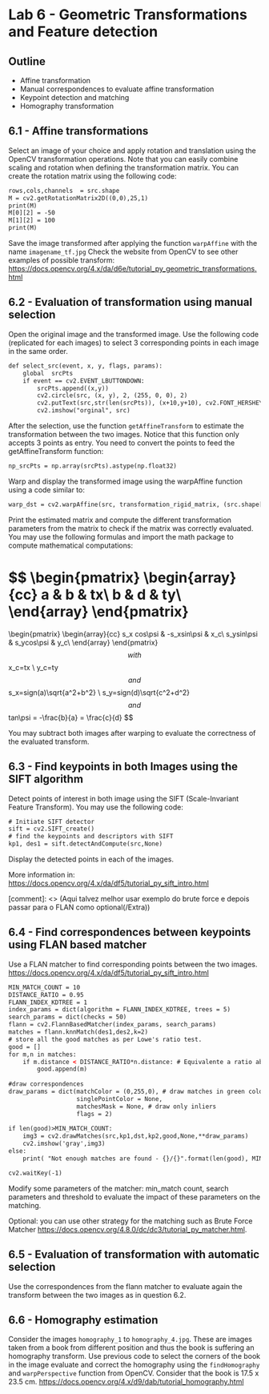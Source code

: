 # Lab 6 - Geometric Transformations and Feature detection 

## Outline
* Affine transformation
* Manual correspondences to evaluate affine transformation
* Keypoint detection and matching
* Homography transformation

## 6.1 - Affine transformations
Select an image of your choice and apply rotation and translation using the OpenCV transformation operations. Note that you can easily combine scaling and rotation when defining the transformation matrix.
You can create the rotation matrix using the following code:
```html
rows,cols,channels  = src.shape
M = cv2.getRotationMatrix2D((0,0),25,1)
print(M)
M[0][2] = -50
M[1][2] = 100
print(M) 
```
Save the image transformed after applying the function `warpAffine` with the name `imagename_tf.jpg`
Check the website from OpenCV to see other examples of possible transform:
https://docs.opencv.org/4.x/da/d6e/tutorial_py_geometric_transformations.html

## 6.2 - Evaluation of transformation using manual selection
Open the original image and the transformed image. Use the following code (replicated for each images) to select 3 corresponding points in each image in the same order.
```html
def select_src(event, x, y, flags, params):
    global  srcPts
    if event == cv2.EVENT_LBUTTONDOWN:
        srcPts.append((x,y))
        cv2.circle(src, (x, y), 2, (255, 0, 0), 2)
        cv2.putText(src,str(len(srcPts)), (x+10,y+10), cv2.FONT_HERSHEY_SIMPLEX, 0.5, (255, 0, 0))
        cv2.imshow("orginal", src)
```
After the selection, use the function `getAffineTransform` to estimate the transformation between the two images. Notice that this function only accepts 3 points as entry.
You need to convert the points to feed the getAffineTransform function:
```html
np_srcPts = np.array(srcPts).astype(np.float32)
```

Warp and display the transformed image using the warpAffine  function using a code similar to:
```html
warp_dst = cv2.warpAffine(src, transformation_rigid_matrix, (src.shape[1], src.shape[0]))
```

Print the estimated matrix and compute the different transformation parameters from the matrix to check if the matrix was correctly evaluated. You may use the following formulas and import the math package to compute mathematical computations:

$$
\begin{pmatrix}
\begin{array}{cc} 
a & b & tx\\
b & d & ty\\
\end{array}
\end{pmatrix}
=
\begin{pmatrix}
\begin{array}{cc} 
s_x cos\psi & -s_xsin\psi & x_c\\
s_ysin\psi & s_ycos\psi & y_c\\
\end{array}
\end{pmatrix}
$$
with
$$
x_c=tx 
\\
y_c=ty
$$
and
$$
s_x=sign(a)\sqrt{a^2+b^2}
\\
s_y=sign(d)\sqrt{c^2+d^2}
$$
and
$$
tan\psi = -\frac{b}{a} = \frac{c}{d}
$$

 
You may subtract both images after warping to evaluate the correctness of the evaluated transform.

## 6.3 - Find keypoints in both Images using the SIFT algorithm 
Detect points of interest in both image using the SIFT (Scale-Invariant Feature Transform).
You may use the following code:
```html
# Initiate SIFT detector
sift = cv2.SIFT_create()
# find the keypoints and descriptors with SIFT
kp1, des1 = sift.detectAndCompute(src,None)
```

Display the detected points in each of the images.

More information in:
https://docs.opencv.org/4.x/da/df5/tutorial_py_sift_intro.html

[comment]: <> (Aqui talvez melhor usar exemplo do brute force e depois passar para o FLAN como optional(/Extra))
## 6.4 - Find correspondences between keypoints using FLAN based matcher
Use a FLAN matcher to find corresponding points between the two images.
https://docs.opencv.org/4.x/da/df5/tutorial_py_sift_intro.html 
```html
MIN_MATCH_COUNT = 10
DISTANCE_RATIO = 0.95
FLANN_INDEX_KDTREE = 1
index_params = dict(algorithm = FLANN_INDEX_KDTREE, trees = 5)
search_params = dict(checks = 50)
flann = cv2.FlannBasedMatcher(index_params, search_params)
matches = flann.knnMatch(des1,des2,k=2)
# store all the good matches as per Lowe's ratio test.
good = []
for m,n in matches:
    if m.distance < DISTANCE_RATIO*n.distance: # Equivalente a ratio abaixo do DISTANCE_RATIO : m.distance/n.distance < DISTANCE_RATIO
        good.append(m)
        
#draw correspondences
draw_params = dict(matchColor = (0,255,0), # draw matches in green color
                   singlePointColor = None,
                   matchesMask = None, # draw only inliers
                   flags = 2)
        
if len(good)>MIN_MATCH_COUNT:
    img3 = cv2.drawMatches(src,kp1,dst,kp2,good,None,**draw_params)
    cv2.imshow('gray',img3)
else:
    print( "Not enough matches are found - {}/{}".format(len(good), MIN_MATCH_COUNT) )

cv2.waitKey(-1)
```
Modify some parameters of the matcher: min_match count, search parameters and threshold to evaluate the impact of these parameters on the matching.

Optional: you can use other strategy for the matching such as Brute Force Matcher
https://docs.opencv.org/4.8.0/dc/dc3/tutorial_py_matcher.html.

## 6.5 - Evaluation of transformation with automatic selection
Use the correspondences from the flann matcher to evaluate again the transform between the two images as in question 6.2.


## 6.6 - Homography estimation 	
Consider the images `homography_1` to `homography_4.jpg`. These are images taken from a book from different position and thus the book is suffering an homography transform.
Use previous code to select the corners of the book in the image evaluate and correct the homography using the `findHomography` and `warpPerspective` function from OpenCV.
Consider that the book is 17.5 x 23.5 cm.
https://docs.opencv.org/4.x/d9/dab/tutorial_homography.html

